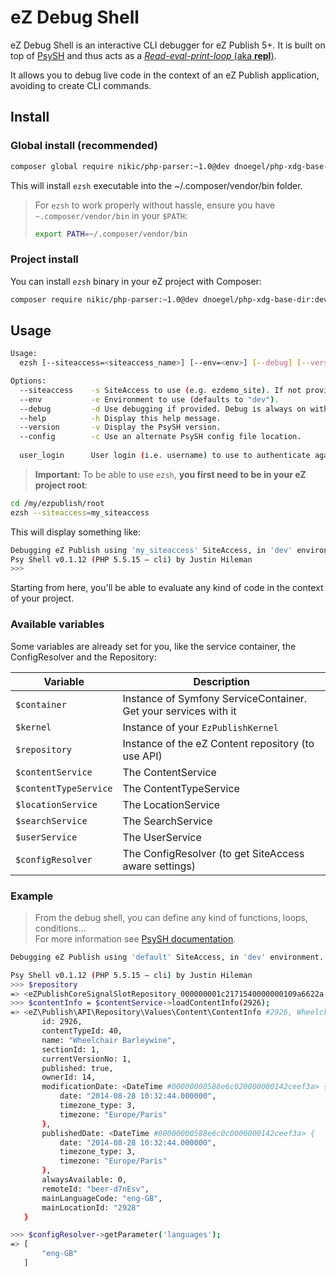 # eZ Debug Shell

eZ Debug Shell is an interactive CLI debugger for eZ Publish 5+.
It is built on top of [PsySH](http://psysh.org) and thus acts as a [*Read-eval-print-loop* (aka **repl**)](http://en.wikipedia.org/wiki/Read%E2%80%93eval%E2%80%93print_loop).

It allows you to debug live code in the context of an eZ Publish application, avoiding to create CLI commands.

## Install
### Global install (recommended)
```bash
composer global require nikic/php-parser:~1.0@dev dnoegel/php-xdg-base-dir:dev-master lolautruche/ezsh:~0.1
```

This will install `ezsh` executable into the ~/.composer/vendor/bin folder.

> For `ezsh` to work properly without hassle, ensure you have `~.composer/vendor/bin` in your `$PATH`:
>
> ```bash
> export PATH=~/.composer/vendor/bin
> ```

### Project install
You can install `ezsh` binary in your eZ project with Composer:

```bash
composer require nikic/php-parser:~1.0@dev dnoegel/php-xdg-base-dir:dev-master lolautruche/ezsh:~0.1
```

## Usage
```bash
Usage:
  ezsh [--siteaccess=<siteaccess_name>] [--env=<env>] [--debug] [--version] [--help] [user_login]

Options:
  --siteaccess    -s SiteAccess to use (e.g. ezdemo_site). If not provided, fallbacks to configured default SiteAccess.
  --env           -e Environment to use (defaults to "dev").
  --debug         -d Use debugging if provided. Debug is always on with "dev" environment.
  --help          -h Display this help message.
  --version       -v Display the PsySH version.
  --config        -c Use an alternate PsySH config file location.
  
  user_login      User login (i.e. username) to use to authenticate against the repository. If not provided, anonymous user will be used.
```

> **Important:** To be able to use `ezsh`, **you first need to be in your eZ project root**:

```bash
cd /my/ezpublish/root
ezsh --siteaccess=my_siteaccess
```

This will display something like:

```bash
Debugging eZ Publish using 'my_siteaccess' SiteAccess, in 'dev' environment.
Psy Shell v0.1.12 (PHP 5.5.15 — cli) by Justin Hileman
>>>
```

Starting from here, you'll be able to evaluate any kind of code in the context of your project.

### Available variables
Some variables are already set for you, like the service container, the ConfigResolver and the Repository:

| Variable              | Description                                                     |
|-----------------------|-----------------------------------------------------------------|
| `$container`          | Instance of Symfony ServiceContainer. Get your services with it |
| `$kernel`             | Instance of your `EzPublishKernel`                              |
| `$repository`         | Instance of the eZ Content repository (to use API)              |
| `$contentService`     | The ContentService                                              |
| `$contentTypeService` | The ContentTypeService                                          |
| `$locationService`    | The LocationService                                             |
| `$searchService`      | The SearchService                                               |
| `$userService`        | The UserService                                                 |
| `$configResolver`     | The ConfigResolver (to get SiteAccess aware settings)           |

### Example

> From the debug shell, you can define any kind of functions, loops, conditions...<br>
> For more information see [PsySH documentation](http://psysh.org).

```bash
Debugging eZ Publish using 'default' SiteAccess, in 'dev' environment.

Psy Shell v0.1.12 (PHP 5.5.15 — cli) by Justin Hileman
>>> $repository
=> <eZPublishCoreSignalSlotRepository_000000001c2171540000000109a6622a #000000005890a1640000000113a69e24> {}
>>> $contentInfo = $contentService->loadContentInfo(2926);
=> <eZ\Publish\API\Repository\Values\Content\ContentInfo #2926, Wheelchair Barleywine {
       id: 2926,
       contentTypeId: 40,
       name: "Wheelchair Barleywine",
       sectionId: 1,
       currentVersionNo: 1,
       published: true,
       ownerId: 14,
       modificationDate: <DateTime #00000000588e6c020000000142ceef3a> {
           date: "2014-08-28 10:32:44.000000",
           timezone_type: 3,
           timezone: "Europe/Paris"
       },
       publishedDate: <DateTime #00000000588e6c0c0000000142ceef3a> {
           date: "2014-08-28 10:32:44.000000",
           timezone_type: 3,
           timezone: "Europe/Paris"
       },
       alwaysAvailable: 0,
       remoteId: "beer-d7nEsv",
       mainLanguageCode: "eng-GB",
       mainLocationId: "2928"
   }

>>> $configResolver->getParameter('languages');
=> [
       "eng-GB"
   ]
```
